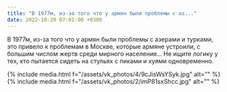 ```yaml
---
title: "В 1977м, из-за того что у армян были проблемы с аз..."
date: 2022-10-20 07:01:00 +0300
---
```


В 1977м, из-за того что у армян были проблемы с азерами и турками, это привело к проблемам в Москве, которые армяне устроили, с большим числом жертв среди мирного населения... Не ищите логику у тех, кто пытается сидеть на стульях с пиками и хуями одновременно.


{% include media.html f="/assets/vk_photos/4/9cJisWsYSyk.jpg" alt="" %}
{% include media.html f="/assets/vk_photos/2/imP81sxShcc.jpg" alt="" %}
